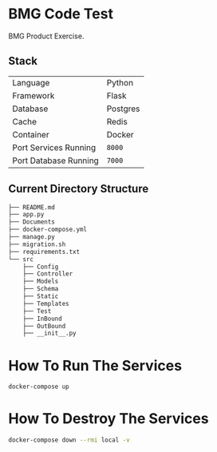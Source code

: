 # BMG Code Test

BMG Product Exercise.

## Stack
|||
|----|-------|
|Language|Python|
|Framework|Flask|
|Database|Postgres|
|Cache|Redis|
|Container|Docker|
|Port Services Running|`8000`|
|Port Database Running|`7000`|


## Current Directory Structure
```bash
├── README.md
├── app.py
├── Documents
├── docker-compose.yml
├── manage.py
├── migration.sh
├── requirements.txt
└── src
    ├── Config
    ├── Controller
    ├── Models
    ├── Schema
    ├── Static
    ├── Templates
    ├── Test
    ├── InBound
    ├── OutBound
    ├── __init__.py

```

# How To Run The Services

```bash
docker-compose up
```

# How To Destroy The Services

```bash
docker-compose down --rmi local -v
```
